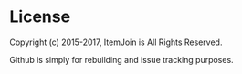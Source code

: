 License
=======

Copyright (c) 2015-2017, ItemJoin is All Rights Reserved.

Github is simply for rebuilding and issue tracking purposes.